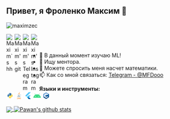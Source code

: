 ## Привет, я Фроленко Максим 👋

<p align="left"> <img src="https://komarev.com/ghpvc/?username=maximzec&label=Views&color=blue&style=plastic" alt="maximzec" /> </p>


<a href="https://hh.ru/resume/80cd20f2ff084b53850039ed1f305144776e5a">
  <img align="left" alt="Maxim`s hh" width="22px" src="https://hhcdn.ru/ichameleon/00179.png" />
</a>
<a href="https://github.com/maximzec">
  <img align="left" alt="Maxim's git" width="22px" src="https://cdn.jsdelivr.net/npm/simple-icons@v3/icons/github.svg" />
</a>
<a href="https://t.me/Kandidater">
  <img align="left" alt="Maxim's Telegram" width="22px" src="https://cdn.jsdelivr.net/npm/simple-icons@v3/icons/telegram.svg" />
</a>
<a href="https://instagram.com/_iyknk/">
  <img align="left" alt="Maxim's Instagram" width="22px" src="https://cdn.jsdelivr.net/npm/simple-icons@v3/icons/instagram.svg" />
</a>

<br/>
<br/>



- 🌱 В данный момент изучаю ML!
- 🤔 Ищу ментора.
- 💬 Можете спросить меня насчет математики.
- 📫 Как со мной связаться: [Telegram - @MFDooo](https://t.me/Kandidater)



**Языки и инструменты:**  
<code><img height="20" src="https://raw.githubusercontent.com/github/explore/80688e429a7d4ef2fca1e82350fe8e3517d3494d/topics/python/python.png"></code>
<code><img height="20" src="https://raw.githubusercontent.com/github/explore/80688e429a7d4ef2fca1e82350fe8e3517d3494d/topics/java/java.png"></code>
<code><img height="20" src="https://raw.githubusercontent.com/github/explore/80688e429a7d4ef2fca1e82350fe8e3517d3494d/topics/flutter/flutter.png"></code>
<code><img height="20" src="https://raw.githubusercontent.com/github/explore/80688e429a7d4ef2fca1e82350fe8e3517d3494d/topics/android/android.png"></code>
<code><img height="20" src="https://raw.githubusercontent.com/github/explore/80688e429a7d4ef2fca1e82350fe8e3517d3494d/topics/c/c.png"></code>


<a href="https://github.com/maximzec">
  <img align="center" src="https://github-readme-stats.vercel.app/api/top-langs/?username=maximzec&theme=light&hide_langs_below=1" />
</a>
<a href="https://github.com/maximzec">
 <img align="center" src="https://github-readme-stats.vercel.app/api?username=maximzec&show_icons=true&theme=light&line_height=27" alt="Pawan's github stats"/>
</a>


<div align="center">



</div>
